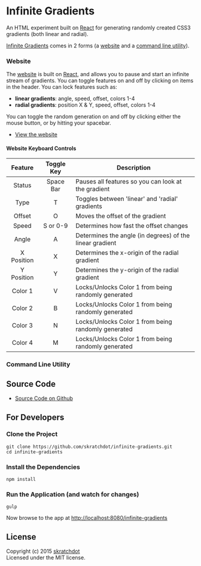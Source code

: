# Infinite Gradients

An HTML experiment built on [React](https://facebook.github.io/react/)
for generating randomly created CSS3 gradients (both linear and radial).

[Infinite Gradients](https://github.com/skratchdot/infinite-gradients)
comes in 2 forms (a [website](http://projects.skratchdot.com/infinite-gradients/)
and a [command line utility](#command-line-utility)).


### Website

The [website](http://projects.skratchdot.com/infinite-gradients/) is built
on [React](http://facebook.github.io/react/), and allows you to pause and start an
infinite stream of gradients.  You can toggle features on and off by clicking on
items in the header.  You can lock features such as:

- **linear gradients**: angle, speed, offset, colors 1-4
- **radial gradients**: position X & Y, speed, offset, colors 1-4

You can toggle the random generation on and off by clicking either the mouse button,
or by hitting your spacebar.

- [View the website](http://projects.skratchdot.com/infinite-gradients/)

#### Website Keyboard Controls

| Feature    | Toggle Key | Description                                              |
|:----------:|:----------:|----------------------------------------------------------|
| Status     | Space Bar  | Pauses all features so you can look at the gradient      |
| Type       | T          | Toggles between 'linear' and 'radial' gradients          |
| Offset     | O          | Moves the offset of the gradient                         |
| Speed      | S or 0-9   | Determines how fast the offset changes                   |
| Angle      | A          | Determines the angle (in degrees) of the linear gradient |
| X Position | X          | Determines the x-origin of the radial gradient           |
| Y Position | Y          | Determines the y-origin of the radial gradient           |
| Color 1    | V          | Locks/Unlocks Color 1 from being randomly generated      |
| Color 2    | B          | Locks/Unlocks Color 1 from being randomly generated      |
| Color 3    | N          | Locks/Unlocks Color 1 from being randomly generated      |
| Color 4    | M          | Locks/Unlocks Color 1 from being randomly generated      |


### Command Line Utility



## Source Code

- [Source Code on Github](https://github.com/skratchdot/infinite-gradients)


## For Developers

### Clone the Project

```
git clone https://github.com/skratchdot/infinite-gradients.git
cd infinite-gradients
```

### Install the Dependencies

```
npm install
```

### Run the Application (and watch for changes)

```
gulp
```

Now browse to the app at [http://localhost:8080/infinite-gradients](http://localhost:8080/infinite-gradients)


## License

Copyright (c) 2015 [skratchdot](http://skratchdot.com/)  
Licensed under the MIT license.

